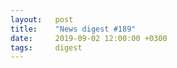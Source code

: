 ```yaml
---
layout:   post
title:    "News digest #189"
date:     2019-09-02 12:00:00 +0300
tags:     digest
---
```


<!--
2019-08-28: Час починати збирати!
-->
